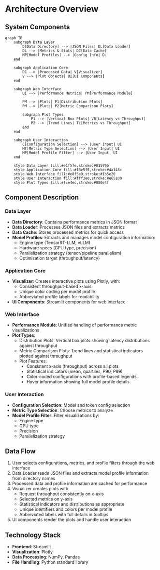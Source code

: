 # Architecture Overview

## System Components

```mermaid
graph TB
    subgraph Data Layer
        D[Data Directory] --> |JSON Files| DL[Data Loader]
        DL --> |Metrics & Stats| DC[Data Cache]
        MP[Model Profiles] --> |Config Info| DL
    end

    subgraph Application Core
        DC --> |Processed Data| V[Visualizer]
        V --> |Plot Objects| UI[UI Components]
    end

    subgraph Web Interface
        UI --> |Performance Metrics| PM[Performance Module]
        
        PM --> |Plots| P1[Distribution Plots]
        PM --> |Plots| P2[Metric Comparison Plots]
        
        subgraph Plot Types
            P1 --> |Vertical Box Plots| VB[Latency vs Throughput]
            P2 --> |Trend Lines| TL[Metrics vs Throughput]
        end
    end

    subgraph User Interaction
        C[Configuration Selection] --> |User Input| UI
        MT[Metric Type Selection] --> |User Input| UI
        MP[Model Profile Filter] --> |User Input| UI
    end

    style Data Layer fill:#e1f5fe,stroke:#01579b
    style Application Core fill:#f3e5f5,stroke:#4a148c
    style Web Interface fill:#e8f5e9,stroke:#1b5e20
    style User Interaction fill:#fff3e0,stroke:#e65100
    style Plot Types fill:#fce4ec,stroke:#880e4f
```

## Component Description

### Data Layer
- **Data Directory**: Contains performance metrics in JSON format
- **Data Loader**: Processes JSON files and extracts metrics
- **Data Cache**: Stores processed metrics for quick access
- **Model Profiles**: Extracts and manages model configuration information:
  - Engine type (TensorRT-LLM, vLLM)
  - Hardware specs (GPU type, precision)
  - Parallelization strategy (tensor/pipeline parallelism)
  - Optimization target (throughput/latency)

### Application Core
- **Visualizer**: Creates interactive plots using Plotly, with:
  - Consistent throughput-based x-axis
  - Unique color coding per model profile
  - Abbreviated profile labels for readability
- **UI Components**: Streamlit components for web interface

### Web Interface
- **Performance Module**: Unified handling of performance metric visualizations
- **Plot Types**:
  - Distribution Plots: Vertical box plots showing latency distributions against throughput
  - Metric Comparison Plots: Trend lines and statistical indicators plotted against throughput
  - Plot Features:
    - Consistent x-axis (throughput) across all plots
    - Statistical indicators (mean, quartiles, P90, P99)
    - Color-coded configurations with profile-based legends
    - Hover information showing full model profile details

### User Interaction
- **Configuration Selection**: Model and token config selection
- **Metric Type Selection**: Choose metrics to analyze
- **Model Profile Filter**: Filter visualizations by:
  - Engine type
  - GPU type
  - Precision
  - Parallelization strategy

## Data Flow

1. User selects configurations, metrics, and profile filters through the web interface
2. Data Loader reads JSON files and extracts model profile information from directory names
3. Processed data and profile information are cached for performance
4. Visualizer creates plots with:
   - Request throughput consistently on x-axis
   - Selected metrics on y-axis
   - Statistical indicators and distributions as appropriate
   - Unique identifiers and colors per model profile
   - Abbreviated labels with full details in tooltips
5. UI components render the plots and handle user interaction

## Technology Stack

- **Frontend**: Streamlit
- **Visualization**: Plotly
- **Data Processing**: NumPy, Pandas
- **File Handling**: Python standard library 
